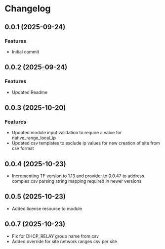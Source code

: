 # Changelog

## 0.0.1 (2025-09-24)

### Features
- Initial commit

## 0.0.2 (2025-09-24)

### Features
- Updated Readme

## 0.0.3 (2025-10-20)

### Features
- Updated module input validation to require a value for native_range_local_ip
- Updated csv templates to exclude ip values for new creation of site from csv format

## 0.0.4 (2025-10-23)
- Incrementing TF version to 1.13 and provider to 0.0.47 to address comples csv parsing string mapping required in newer versions

## 0.0.5 (2025-10-23)
- Added license resource to module

## 0.0.7 (2025-10-23)
- Fix for DHCP_RELAY group name from csv
- Added override for site network ranges csv per site
